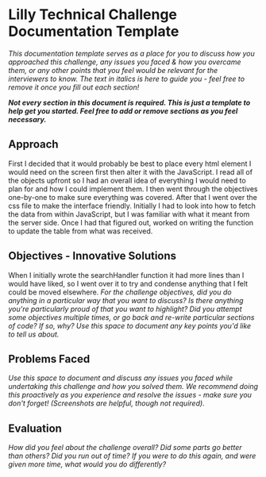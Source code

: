 # Lilly Technical Challenge Documentation Template

*This documentation template serves as a place for you to discuss how you approached this challenge, any issues you faced & how you overcame them, or any other points that you feel would be relevant for the interviewers to know. The text in italics is here to guide you - feel free to remove it once you fill out each section!*

***Not every section in this document is required. This is just a template to help get you started. Feel free to add or remove sections as you feel necessary.***

## Approach
First I decided that it would probably be best to place every html element I would need on the screen first then alter it with the JavaScript. I read all of the objects upfront so I had an overall idea of everything I would need to plan for and how I could implement them. I then went through the objectives one-by-one to make sure everything was covered. After that I went over the css file to make the interface friendly. Initially I had to look into how to fetch the data from within JavaScript, but I was familiar with what it meant from the server side. Once I had that figured out, worked on writing the function to update the table from what was received.

## Objectives - Innovative Solutions
When I initially wrote the searchHandler function it had more lines than I would have liked, so I went over it to try and condense anything that I felt could be moved elsewhere.
*For the challenge objectives, did you do anything in a particular way that you want to discuss? Is there anything you're particularly proud of that you want to highlight? Did you attempt some objectives multiple times, or go back and re-write particular sections of code? If so, why? Use this space to document any key points you'd like to tell us about.*

## Problems Faced
*Use this space to document and discuss any issues you faced while undertaking this challenge and how you solved them. We recommend doing this proactively as you experience and resolve the issues - make sure you don't forget! (Screenshots are helpful, though not required)*.

## Evaluation
*How did you feel about the challenge overall? Did some parts go better than others? Did you run out of time? If you were to do this again, and were given more time, what would you do differently?*